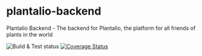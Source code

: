 # plantalio-backend
Plantalio Backend - The backend for Plantalio, the platform for all friends of plants in the world

![Build & Test status](https://github.com/Mastertrap21/plantalio-backend/actions/workflows/ci.yml/badge.svg)  [![Coverage Status](https://coveralls.io/repos/github/Mastertrap21/plantalio-backend/badge.svg?branch=main&kill_cache=1)](https://coveralls.io/github/Mastertrap21/plantalio-backend?branch=main)

